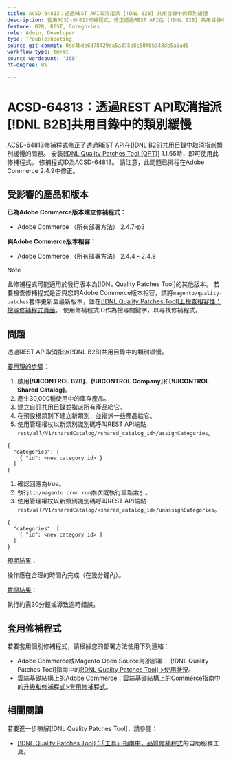 ```yaml
---
title: ACSD-64813：透過REST API取消指派 [!DNL B2B] 共用目錄中的類別緩慢
description: 套用ACSD-64813修補程式，修正透過REST API在 [!DNL B2B] 共用目錄中取消指派類別緩慢的Adobe Commerce問題。
feature: B2B, REST, Categories
role: Admin, Developer
type: Troubleshooting
source-git-commit: 0ed4bde6d78429da5a375a8c50f6b348db5a5ad5
workflow-type: tm+mt
source-wordcount: '368'
ht-degree: 0%

---
```



# ACSD-64813：透過REST API取消指派[!DNL B2B]共用目錄中的類別緩慢

ACSD-64813修補程式修正了透過REST API在[!DNL B2B]共用目錄中取消指派類別緩慢的問題。 安裝[[!DNL Quality Patches Tool (QPT)]](/help/tools/quality-patches-tool/quality-patches-tool-to-self-serve-quality-patches.md) 1.1.65時，即可使用此修補程式。 修補程式ID為ACSD-64813。 請注意，此問題已排程在Adobe Commerce 2.4.9中修正。

## 受影響的產品和版本

**已為Adobe Commerce版本建立修補程式：**

* Adobe Commerce （所有部署方法） 2.4.7-p3

**與Adobe Commerce版本相容：**

* Adobe Commerce （所有部署方法） 2.4.4 - 2.4.8

>[!NOTE]
>
>此修補程式可能適用於發行版本為[!DNL Quality Patches Tool]的其他版本。 若要檢查修補程式是否與您的Adobe Commerce版本相容，請將`magento/quality-patches`套件更新至最新版本，並在[[!DNL Quality Patches Tool]上檢查相容性：搜尋修補程式頁面](https://experienceleague.adobe.com/tools/commerce-quality-patches/index.html?lang=zh-Hant)。 使用修補程式ID作為搜尋關鍵字，以尋找修補程式。

## 問題

透過REST API取消指派[!DNL B2B]共用目錄中的類別緩慢。

<u>要再現的步驟</u>：

1. 啟用&#x200B;**[!UICONTROL B2B]**、**[!UICONTROL Company]**&#x200B;和&#x200B;**[!UICONTROL Shared Catalog]**。
1. 產生30,000種使用中的庫存產品。
1. 建立[自訂共用目錄](https://experienceleague.adobe.com/zh-hant/docs/commerce-admin/b2b/shared-catalogs/catalog-shared#actions-controls)並指派所有產品給它。
1. 在預設根類別下建立新類別，並指派一些產品給它。
1. 使用管理權杖以新類別識別碼呼叫REST API端點`rest/all/V1/sharedCatalog/<shared_catalog_id>/assignCategories`。

```
{
  "categories": [
    { "id": <new category id> }
  ]
}
```

1. 確認回應為&#x200B;*true*。
1. 執行`bin/magento cron:run`兩次或執行重新索引。
1. 使用管理權杖以新類別識別碼呼叫REST API端點`rest/all/V1/sharedCatalog/<shared_catalog_id>/unassignCategories`。

```
{
  "categories": [
    { "id": <new category id> }
  ]
}
```

<u>預期結果</u>：

操作應在合理的時間內完成（在幾分鐘內）。

<u>實際結果</u>：

執行約需30分鐘或導致逾時錯誤。

## 套用修補程式

若要套用個別修補程式，請根據您的部署方法使用下列連結：

* Adobe Commerce或Magento Open Source內部部署： [!DNL Quality Patches Tool]指南中的[[!DNL Quality Patches Tool] >使用狀況](/help/tools/quality-patches-tool/usage.md)。
* 雲端基礎結構上的Adobe Commerce：雲端基礎結構上的Commerce指南中的[升級和修補程式>套用修補程式](https://experienceleague.adobe.com/docs/commerce-cloud-service/user-guide/develop/upgrade/apply-patches.html?lang=zh-Hant)。

## 相關閱讀

若要進一步瞭解[!DNL Quality Patches Tool]，請參閱：

* [[!DNL Quality Patches Tool]：「工具」指南中，品質修補程式](/help/tools/quality-patches-tool/quality-patches-tool-to-self-serve-quality-patches.md)的自助服務工具。
